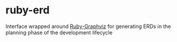 ruby-erd
========

Interface wrapped around [Ruby-Graphviz](https://github.com/glejeune/Ruby-Graphviz) for generating ERDs in the planning phase of the development lifecycle
